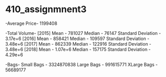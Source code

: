 # 410_assignmnent3
-Average Price-
1199408

-Total Volume-
[2015]
Mean -  781027
Median - 76147
Standard Deviation - 3.17e+6
[2016]
Mean -  858421
Median - 109597
Standard Deviation - 3.48e+6
[2017]
Mean -  862339
Median - 122916
Standard Deviation - 3.48e+6
[2018]
Mean -  1.07e+6
Median - 157175
Standard Deviation - 4.29e+6

-Bags-
Small Bags - 3324870838
Large Bags - 991615771
XLarge Bags - 56689177
